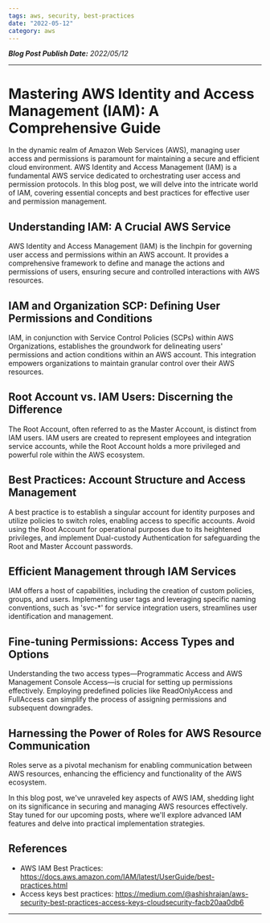 ```yaml
---
tags: aws, security, best-practices
date: "2022-05-12"
category: aws
---
```


*__Blog Post Publish Date:__ 2022/05/12*

---

# Mastering AWS Identity and Access Management (IAM): A Comprehensive Guide

In the dynamic realm of Amazon Web Services (AWS), managing user access and permissions is paramount for maintaining a secure and efficient cloud environment. AWS Identity and Access Management (IAM) is a fundamental AWS service dedicated to orchestrating user access and permission protocols. In this blog post, we will delve into the intricate world of IAM, covering essential concepts and best practices for effective user and permission management.

## Understanding IAM: A Crucial AWS Service

AWS Identity and Access Management (IAM) is the linchpin for governing user access and permissions within an AWS account. It provides a comprehensive framework to define and manage the actions and permissions of users, ensuring secure and controlled interactions with AWS resources.

## IAM and Organization SCP: Defining User Permissions and Conditions

IAM, in conjunction with Service Control Policies (SCPs) within AWS Organizations, establishes the groundwork for delineating users' permissions and action conditions within an AWS account. This integration empowers organizations to maintain granular control over their AWS resources.

## Root Account vs. IAM Users: Discerning the Difference

The Root Account, often referred to as the Master Account, is distinct from IAM users. IAM users are created to represent employees and integration service accounts, while the Root Account holds a more privileged and powerful role within the AWS ecosystem.

## Best Practices: Account Structure and Access Management

A best practice is to establish a singular account for identity purposes and utilize policies to switch roles, enabling access to specific accounts. Avoid using the Root Account for operational purposes due to its heightened privileges, and implement Dual-custody Authentication for safeguarding the Root and Master Account passwords.

## Efficient Management through IAM Services

IAM offers a host of capabilities, including the creation of custom policies, groups, and users. Implementing user tags and leveraging specific naming conventions, such as 'svc-*' for service integration users, streamlines user identification and management.

## Fine-tuning Permissions: Access Types and Options

Understanding the two access types—Programmatic Access and AWS Management Console Access—is crucial for setting up permissions effectively. Employing predefined policies like ReadOnlyAccess and FullAccess can simplify the process of assigning permissions and subsequent downgrades.

## Harnessing the Power of Roles for AWS Resource Communication

Roles serve as a pivotal mechanism for enabling communication between AWS resources, enhancing the efficiency and functionality of the AWS ecosystem.

In this blog post, we've unraveled key aspects of AWS IAM, shedding light on its significance in securing and managing AWS resources effectively. Stay tuned for our upcoming posts, where we'll explore advanced IAM features and delve into practical implementation strategies.

## References

- AWS IAM Best Practices: <https://docs.aws.amazon.com/IAM/latest/UserGuide/best-practices.html>
- Access keys best practices: <https://medium.com/@ashishrajan/aws-security-best-practices-access-keys-cloudsecurity-facb20aa0db6>

---
